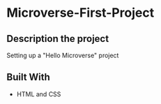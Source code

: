 # Microverse-First-Project

## Description the project
Setting up a "Hello Microverse" project

## Built With
* HTML and CSS
